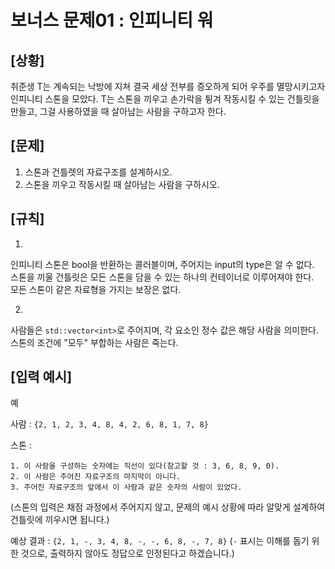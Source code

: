 
# 보너스 문제01 : 인피니티 워

## [상황]

취준생 T는 계속되는 낙방에 지쳐 결국 세상 전부를 증오하게 되어 우주를 멸망시키고자 인피니티 스톤을 모았다.
T는 스톤을 끼우고 손가락을 튕겨 작동시킬 수 있는 건틀릿을 만들고, 그걸 사용하였을 때 살아남는 사람을 구하고자 한다.

## [문제]

1. 스톤과 건틀렛의 자료구조를 설계하시오.  
2. 스톤을 끼우고 작동시킬 때 살아남는 사람을 구하시오.

  

## [규칙]

1.
인피니티 스톤은 bool을 반환하는 콜러블이며, 주어지는 input의 type은 알 수 없다.  
스톤을 끼울 건틀릿은 모든 스톤을 담을 수 있는 하나의 컨테이너로 이루어져야 한다.  
모든 스톤이 같은 자료형을 가지는 보장은 없다.  

2.
사람들은 ```std::vector<int>```로 주어지며, 각 요소인 정수 값은 해당 사람을 의미한다.  
스톤의 조건에 "모두" 부합하는 사람은 죽는다.

  

## [입력 예시]

예

사람 : 
```{2, 1, 2, 3, 4, 8, 4, 2, 6, 8, 1, 7, 8}```

스톤 : 
```
1. 이 사람을 구성하는 숫자에는 직선이 있다(참고할 것 : 3, 6, 8, 9, 0).
2. 이 사람은 주어진 자료구조의 마지막이 아니다.
3. 주어진 자료구조의 앞에서 이 사람과 같은 숫자의 사람이 있었다.
```
(스톤의 입력은 채점 과정에서 주어지지 않고, 문제의 예시 상황에 따라 알맞게 설계하여 건틀릿에 끼우시면 됩니다.)

예상 결과 : 
``` {2, 1, -, 3, 4, 8, -, -, 6, 8, -, 7, 8} ```
(```-``` 표시는 이해를 돕기 위한 것으로, 출력하지 않아도 정답으로 인정된다고 하겠습니다.)
